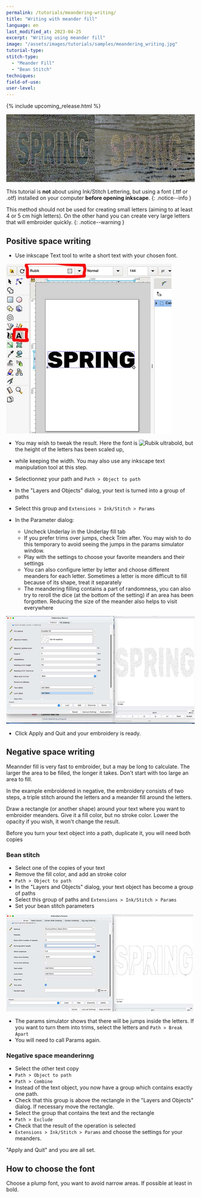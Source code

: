 ```yaml
---
permalink: /tutorials/meandering-writing/
title: "Writing with meander fill"
language: en
last_modified_at: 2023-04-25
excerpt: "Writing using meander fill"
image: "/assets/images/tutorials/samples/meandering_writing.jpg"
tutorial-type:
stitch-type:
  - "Meander Fill"
  - "Bean Stitch"
techniques:
field-of-use:
user-level:
---
```


{% include upcoming_release.html %}

![Embroidery](/assets/images/tutorials/tutorial-preview-images/meandering_writing.jpg)

This tutorial is **not** about using Ink/Stitch Lettering, but using a font (.ttf or .otf)  installed on your computer **before opening inkscape**.
{: .notice--info }

This method should not be used for creating small letters (aiming to at least 4 or 5 cm high letters). On the other hand you can
create very large letters that will embroider quickly.
{: .notice--warning }




## Positive space writing

* Use inkscape Text tool to write a short text with your chosen font.

![Font chosing](/assets/images/tutorials/meandering_writing/font-chosing.jpg)

* You may wish to tweak the result. Here the font is ![Rubik ultrabold](htps://fonts.google.com/specimen/Rubik), but the height of the letters has been scaled up, 
* while keeping the width. You may also use any inkscape text manipulation tool at this step.


* Selectionnez your path and `Path > Object to path`
* In the "Layers and Objects" dialog, your text is turned into a group of paths
* Select this group and  `Extensions > Ink/Stitch > Params`
* In the Parameter dialog:
  * Uncheck Underlay in the Underlay fill tab
  * If you prefer trims over jumps, check Trim after. You may wish to do this temporary to avoid seeing the jumps in the params simulator window.
  * Play with the settings to choose your favorite meanders and their settings
  * You can also configure letter by letter and choose different meanders for each letter. Sometimes a letter is more difficult to fill because of its shape, treat it separately
  * The meandering filling contains a part of randomness, you can also try to reroll the dice (at the bottom of the setting) if an area has been forgotten. Reducing the size of the meander also helps to visit everywhere


![Params](/assets/images/tutorials/meandering_writing/meandering-parameter.jpg)

* Click Apply and Quit and your embroidery is ready.



## Negative space writing

Meannder fill is very fast to embroider, but a may be  long to calculate. The larger the area to be filled, the longer it takes.
Don't start with too large an area to fill.

In the example embroidered in negative, the embroidery consists of two steps, a triple stitch around the letters and a meander fill around the letters.

Draw a rectangle (or another shape) around your text where you want to embroider meanders. Give it a fill color, but no stroke color.
Lower the opacity if you wish, it won't change the result.

Before you turn your text object into a path, duplicate it, you will need both copies



### Bean stitch 


* Select one of the copies of your text
* Remove the fill color, and add an stroke color
* `Path > Object to path`
* In the "Layers and Objects" dialog, your text object has become a group of paths
* Select this group of paths and `Extensions > Ink/Stitch > Params`
* Set your  bean stitch parameters

![Bean stitch Parameter](/assets/images/tutorials/meandering_writing/bean-parameter.jpg)
* The params simulator shows that there will be jumps  inside the letters. If you want to turn them into trims, select the letters and `Path > Break Apart`
* You will need to call Params again.

### Negative space meanderinng

* Select the other text copy 
* `Path > Object to path`
* `Path > Combine`
* Instead of the text object, you now have a group which contains exactly one path.
* Check that this group is above the rectangle in the "Layers and Objects" dialog. If necessary move the rectangle.
* Select the group that contains the text  and the rectangle
* `Path > Exclude`
* Check that the result of the operation is selected
* `Extensions > Ink/Stitch > Params` and choose the settings for  your meanders.

"Apply and Quit" and you are all set.



## How to choose the font
Choose a plump font, you want to avoid narrow areas. If possible at least in bold.


